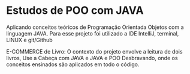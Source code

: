 # Estudos de POO com JAVA
Aplicando conceitos teóricos de Programação Orientada Objetos com a linguagem JAVA.
Para esse projeto foi utilizado a IDE IntelliJ, terminal, LINUX e git/Github

E-COMMERCE de Livro: O contexto do projeto envolve a leitura de dois livros, Use a Cabeça com JAVA e JAVA e POO Desbravando, onde os conceitos ensinados são aplicados em todo o código.
